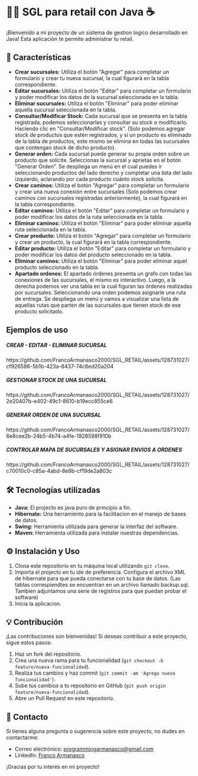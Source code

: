 # 👨‍💻 SGL para retail con Java ☕

¡Bienvenido a mi proyecto de un sistema de gestion logico desarrollado en Java! Esta aplicación te permite administrar tu retail.

## 🎨 Características

- **Crear sucursales:** Utiliza el botón "Agregar" para completar un formulario y crear tu nueva sucursal, la cual figurará en la tabla correspondiente.
- **Editar sucursales:** Utiliza el botón "Editar" para completar un formulario y poder modificar los datos de la sucursal seleccionada en la tabla.
- **Eliminar sucursales:** Utiliza el botón "Eliminar" para poder eliminar aquella sucursal seleccionada en la tabla.
- **Consultar/Modificar Stock:** Cada sucursal que se presenta en la tabla registrada, podemos seleccionarlas y consultar su stock o modificarlo. Haciendo clic en "Consultar/Modificar stock". (Solo podemos agregar stock de productos que estén registrados, y si un producto es eliminado de la tabla de productos, este mismo se elimina en todas las sucursales que contengan stock de dicho producto).
- **Generar orden:** Cada sucursal puede generar su propia orden sobre un producto que solicite. Seleccionas la sucursal y aprietas en el botón "Generar Orden". Se despliega un menú en el cual puedes ir seleccionando productos del lado derecho y completar una lista del lado izquierdo, aclarando por cada producto cuánto stock solicita.
- **Crear caminos:** Utiliza el botón "Agregar" para completar un formulario y crear una nueva conexión entre sucursales (Solo podemos crear caminos con sucursales registradas anteriormente), la cual figurará en la tabla correspondiente.
- **Editar caminos:** Utiliza el botón "Editar" para completar un formulario y poder modificar los datos de la ruta seleccionada en la tabla.
- **Eliminar caminos:** Utiliza el botón "Eliminar" para poder eliminar aquella ruta seleccionada en la tabla.
- **Crear producto:** Utiliza el botón "Agregar" para completar un formulario y crear un producto, la cual figurará en la tabla correspondiente.
- **Editar producto:** Utiliza el botón "Editar" para completar un formulario y poder modificar los datos del producto seleccionado en la tabla.
- **Eliminar caminos:** Utiliza el botón "Eliminar" para poder eliminar aquel producto seleccionado en la tabla.
- **Apartado ordenes:** El apartado órdenes presenta un grafo con todas las conexiones de las sucursales, el mismo es interactivo. Luego, a la derecha podemos ver una tabla en la cual figuran las órdenes realizadas por sucursales. Seleccionando una orden podemos asignarle una ruta de entrega. Se despliega un menú y vamos a visualizar una lista de aquellas rutas que parten de las sucursales que tienen stock de ese producto solicitado.

## Ejemplos de uso

<h5>CREAR - EDITAR - ELIMINAR SUCURSAL</h5>
https://github.com/FrancoArmanasco2000/SGL_RETAIL/assets/128731027/cf926586-5b1b-423a-8437-74c6ed20a204


<h5>GESTIONAR STOCK DE UNA SUCURSAL</h5>
https://github.com/FrancoArmanasco2000/SGL_RETAIL/assets/128731027/2e20407b-e402-49c1-8610-b19ecc855ce6

<h5>GENERAR ORDEN DE UNA SUCURSAL</h5>
https://github.com/FrancoArmanasco2000/SGL_RETAIL/assets/128731027/6e8cee2b-24b5-4b74-a4fe-1928598f910b

<h5>CONTROLAR MAPA DE SUCURSALES Y ASIGNAR ENVIOS A ORDENES</h5>
https://github.com/FrancoArmanasco2000/SGL_RETAIL/assets/128731027/c70010c0-c85a-4abd-8e8b-cf19de2a803c

## 🛠️ Tecnologías utilizadas

- **Java:** El projecto es java puro de principio a fin.
- **Hibernate:** Una herramiento para la facilitacion en el manejo de bases de datos.
- **Swing:** Herramienta utilizada para generar la interfaz del software.
- **Maven:** Herramienta utilizada para instalar nuestras dependencias.

## ⚙️ Instalación y Uso

1. Clona este repositorio en tu máquina local utilizando `git clone`.
2. Importa el projecto en tu ide de preferencia. Configura el archivo XML de hibernate para que pueda conectarse con tu base de datos. (Las tablas correspiendtes se encuentran en un archivo llamado backup.sql. Tambien adjuntamos una serie de registros para que puedan probar el software)
3. Inicia la aplicacion.


## 💡 Contribución

¡Las contribuciones son bienvenidas! Si deseas contribuir a este proyecto, sigue estos pasos:

1. Haz un fork del repositorio.
2. Crea una nueva rama para tu funcionalidad (`git checkout -b feature/nueva-funcionalidad`).
3. Realiza tus cambios y haz commit (`git commit -am 'Agrega nueva funcionalidad'`).
4. Sube tus cambios a tu repositorio en GitHub (`git push origin feature/nueva-funcionalidad`).
5. Abre un Pull Request en este repositorio.

## 📧 Contacto

Si tienes alguna pregunta o sugerencia sobre este proyecto, no dudes en contactarme:

- Correo electrónico: programmingarmanasco@gmail.com
- LinkedIn: [Franco Armanasco](https://www.linkedin.com/in/francoarmanasco/)

¡Gracias por tu interés en mi proyecto!


